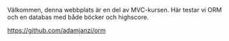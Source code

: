 Välkommen, denna webbplats är en del av MVC-kursen. Här testar vi ORM och en databas med både böcker och highscore.

https://github.com/adamjanzi/orm
